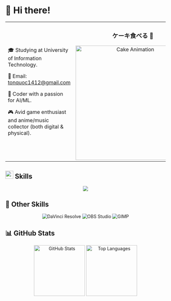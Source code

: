 
# 👋 Hi there! 

<table border="0" cellspacing="0" cellpadding="0" style="border: 0px;">
<tr>
<td width="70%" style="border: none;">

🎓 Studying at University of Information Technology.

📧 Email: [tonquoc1412@gmail.com](mailto:tonquoc1412@gmail.com)

🚀 Coder with a passion for AI/ML.

🎮 Avid game enthusiast and anime/music collector (both digital & physical).

</td>
<td width="30%" style="border: none;">
<div align="center">
  <h3>ケーキ食べる 🍰</h3>
  <img src="output.gif" alt="Cake Animation" width="360"/>
</div>
</td>
</tr>
</table>


## <img src="https://media2.giphy.com/media/QssGEmpkyEOhBCb7e1/giphy.gif?cid=ecf05e47a0n3gi1bfqntqmob8g9aid1oyj2wr3ds3mg700bl&rid=giphy.gif" width ="25"><b> Skills</b>
<p align="center">
  <a href="https://skillicons.dev">
    <img src="https://skillicons.dev/icons?i=cpp,python,pycharm,git,pytorch,docker,postgres,linux,neovim" />
  </a>
</p>

## 🎯 Other Skills
<p align="center">
  <img alt="DaVinci Resolve" src="https://img.shields.io/badge/DaVinci%20Resolve-233A51?style=for-the-badge&logo=DaVinci-Resolve&logoColor=white"/>
  <img alt="OBS Studio" src="https://img.shields.io/badge/OBS%20Studio-302E31?style=for-the-badge&logo=OBS-Studio&logoColor=white"/>
  <img alt="GIMP" src="https://img.shields.io/badge/GIMP-5C5543?style=for-the-badge&logo=GIMP&logoColor=white"/>
</p>

## 📊 GitHub Stats
<p align="center">
  <img src="https://github-readme-stats.vercel.app/api?username=Niifuji&theme=tokyonight&hide_border=true&show_icons=true&count_private=true" alt="GitHub Stats" height="160"/>
  <img src="https://github-readme-stats.vercel.app/api/top-langs/?username=Niifuji&theme=tokyonight&hide_border=true&layout=compact" alt="Top Languages" height="160"/>
</p>



